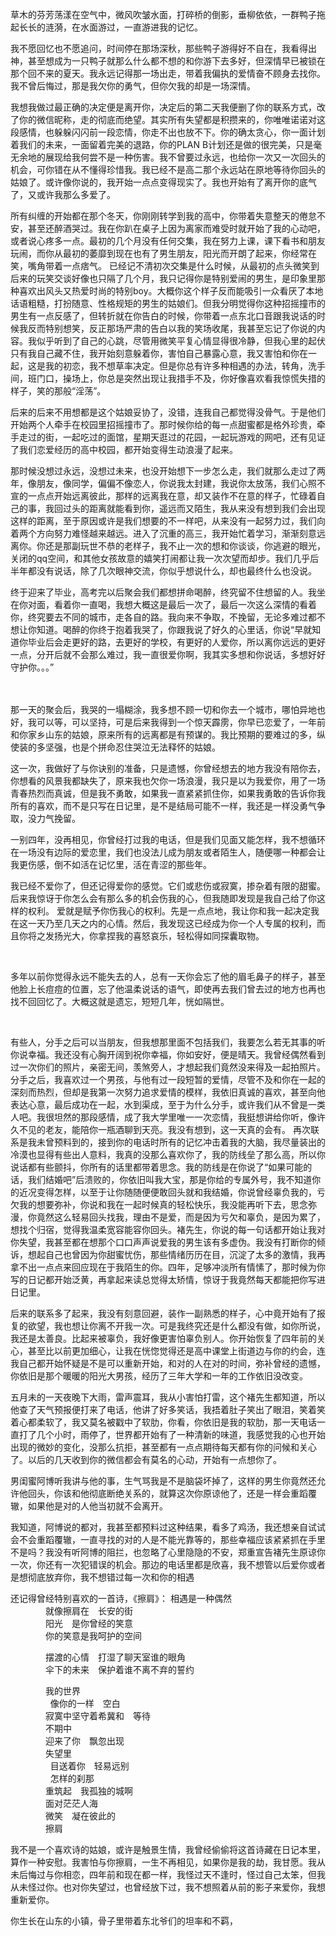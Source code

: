 
 <p>草木的芬芳荡漾在空气中，微风吹皱水面，打碎桥的倒影，垂柳依依，一群鸭子拖起长长的涟漪，在水面游过，一直游进我的记忆。</p>

 <p>我不愿回忆也不愿追问，时间停在那场深秋，那些鸭子游得好不自在，我看得出神，甚至想成为一只鸭子就那么什么都不想的和你游下去多好，但深情早已被锁在那个回不来的夏天。我永远记得那一场出走，带着我偏执的爱情奋不顾身去找你。我不曾后悔过，那是我欠你的勇气，但你欠我的却是一场深情。</p>
 <p>我想我做过最正确的决定便是离开你，决定后的第二天我便删了你的联系方式，改了你的微信昵称，走的彻底而绝望。其实所有失望都是积攒来的，你唯唯诺诺对这段感情，也躲躲闪闪前一段恋情，你走不出也放不下。你的确太贪心，你一面计划着我们的未来，一面留着完美的退路，你的PLAN B计划还是做的很完美，只是毫无余地的展现给我何尝不是一种伤害。我不曾要过永远，也给你一次又一次回头的机会，可你错在从不懂得珍惜我。我已经不是高二那个永远站在原地等待你回头的姑娘了。或许像你说的，我开始一点点变得现实了。我也开始有了离开你的底气了，又或许我那么多爱了。</p>
<p>  所有纠缠的开始都在那个冬天，你刚刚转学到我的高中，你带着失意整天的倦怠不安，甚至还醉酒哭过。我在你趴在桌子上因为离家而难受时就开始了我的心动吧，或者说心疼多一点。最初的几个月没有任何交集，我在努力上课，课下看书和朋友玩闹，而你从最初的萎靡到现在也有了男生朋友，阳光而开朗了起来，你经常在笑，嘴角带着一点痞气。
已经记不清初次交集是什么时候，从最初的点头微笑到后来的玩笑交谈好像也只隔了几个月，我只记得你是特别爱闹的男生，是印象里那种喜欢出风头又热爱时尚的特别boy。大概你这个样子反而能吸引一众看厌了本地话语粗糙，打扮随意、性格规矩的男生的姑娘们。但我分明觉得你这种招摇撞市的男生有一点反感了，但转折就在你告白的时候，你带着一点东北口音跟我说话的时候我反而特别想笑，反正那场严肃的告白以我的笑场收尾，我甚至忘记了你说的内容。我似乎听到了自己的心跳，尽管用微笑平复心情显得很冷静，但我心里的起伏只有我自己藏不住，我开始刻意躲着你，害怕自己暴露心意，我又害怕和你在一起，这是我的初恋，我不想草率决定。但是你总有许多种相遇的办法，转角，洗手间，班门口，操场上，你总是突然出现让我措手不及，你好像喜欢看我惊慌失措的样子，笑的那般“淫荡”。</p>
<p>   后来的后来不用想都是这个姑娘妥协了，没错，连我自己都觉得没骨气。于是他们开始两个人牵手在校园里招摇撞市了。那时候你给的每一点甜蜜都是格外珍贵，牵手走过的街，一起吃过的面馆，星期天逛过的花园，一起玩游戏的网吧，还有见证了我们恋爱经历的高中校园，都开始变得生动浪漫了起来。</p>
 <p> 那时候没想过永远，没想过未来，也没开始想下一步怎么走，我们就那么走过了两年，像朋友，像同学，偏偏不像恋人，你说我太封建，我说你太放荡，我们心照不宣的一点点开始远离彼此，那样的远离我在意，却又装作不在意的样子，忙碌着自己的事，我回过头的距离就能看到你，遥远而又陌生，我从来没有想到我们会出现这样的距离，至于原因或许是我们想要的不一样吧，从来没有一起努力过，我们向着两个方向努力难怪越来越远。进入了沉重的高三，我开始忙着学习，渐渐刻意远离你。你还是那副玩世不恭的老样子，我不止一次的想和你谈谈，你逃避的眼光，关闭的qq空间，和其他女孩故意的嬉笑打闹都让我一次次望而却步。我们几乎后半年都没有说话，除了几次眼神交流，你似乎想说什么，却也最终什么也没说。</p>
 <p>  终于迎来了毕业，高考完以后聚会我们都想拼命喝醉，终究留不住想留的人。我坐在你对面，看着你一直喝，我想大概这是最后一次了，最后一次这么深情的看着你，终究要去不同的城市，走各自的路。我向来不争取，不挽留，无论多难过都不想让你知道。喝醉的你终于抱着我哭了，你跟我说了好久的心里话，你说“早就知道你毕业后会走更好的路，去更好的学校，有更好的人爱你，所以离你远远的更好一点，分开后就不会那么难过，我一直很爱你啊，我其实多想和你说话，多想好好守护你。。。”</p>
　<p>那一天的聚会后，我哭的一塌糊涂，我多想不顾一切和你去一个城市，哪怕异地也好，我可以等，可以坚持，可是后来我得到一个惊天霹雳，你早已恋爱了，一年前和你家乡山东的姑娘，原来所有的远离都是有预谋的。我比预期的要难过的多，纵使装的多坚强，也是个拼命忍住哭泣无法释怀的姑娘。</p>
 <p>  这一次，我做好了与你诀别的准备，只是遗憾，你曾经想去的地方我没有陪你去，你想看的风景我都缺失了，原来我也欠你一场浪漫，我只是以为我爱你，用了一场青春热烈而真诚，但是我不勇敢，如果我一直紧紧抓住你，如果我勇敢的告诉你我所有的喜欢，而不是只写在日记里，是不是结局可能不一样，我还是一样没勇气争取，没力气挽留。</p>
 <p>一别四年，没再相见，你曾经打过我的电话，但是我们见面又能怎样，我不想循环在一场没有边际的爱恋里，我们也没法儿成为朋友或者陌生人，随便哪一种都会让我更伤感，倒不如活在记忆里，活在青涩的那些年。</p>
  <p>  我已经不爱你了，但还记得爱你的感觉。它们或悲伤或寂寞，掺杂着有限的甜蜜。后来我惊讶于你怎么会有那么多的机会伤我的心，但我随即发现是我自己给了你这样的权利。 爱就是赋予你伤我心的权利。先是一点点地，我让你和我一起决定我在这一天乃至几天之内的心情。然后，我发现这已经成为你一个人专属的权利，而且你将之发扬光大，你拿捏我的喜怒哀乐，轻松得如同探囊取物。</p>
 <p>  多年以前你觉得永远不能失去的人，总有一天你会忘了他的眉毛鼻子的样子，甚至他脸上长痘痘的位置，忘了他温柔说话的语气，即使再去我们曾去过的地方也再也找不回回忆了。大概这就是遗忘，短短几年，恍如隔世。</p>
 <p>  有些人，分手之后可以当朋友，但我想那里面不包括我们，我要怎么若无其事的听你说幸福。我还没有心胸开阔到祝你幸福，你如安好，便是晴天。我曾经偶然看到过一次你们的照片，亲密无间，羡煞旁人，才想起我们竟然没来得及一起拍照片。分手之后，我喜欢过一个男孩，与他有过一段短暂的爱情，尽管不及和你在一起的深刻而热烈，但却是我第一次努力追求爱情的模样，我依旧真诚的喜欢，甚至向他表达心意，最后成功在一起，水到渠成，至于为什么分手，或许我们从不曾是一类人吧。我很坦然的那段感情，成了我大学里唯一一次恋情，我挺想讲给你听，像许久不见的老友，能陪你一瓶酒聊到天亮。我没有想到，这一天真的会有。
 再次联系是我未曾预料到的，接到你的电话时所有的记忆冲击着我的大脑，我尽量装出的冷漠也显得有些出人意料，我真的没那么喜欢你了，我的防线垒了那么高，所以你说话都有些颤抖，你所有的话里都带着思念。我的防线是在你说了“如果可能的话，我们结婚吧”后溃败的，你依旧叫我大宝，那是你给的专属外号，我不知道你的近况变得怎样，以至于让你随随便便敢回头就和我结婚，你说曾经辜负我的，亏欠我的想要弥补，你说和我在一起时候真的轻松快乐，我没能再听下去，思念弥漫，你竟然这么轻易回头找我，理由不是爱，而是因为亏欠和辜负，是因为累了，想找个归宿，觉得我温柔宽容能容你回头。褚先生，你说的每一句话都开始让我对你失望，我甚至都在想那个口口声声说爱我的男生该有多虚伪。我没有打断你的倾诉，想起自己也曾因为你甜蜜忧伤，那些情绪历历在目，沉淀了太多的激情，我再拿不出一点点来回应现在于我陌生的你。四年，足够冲淡所有情愫了，那时候为你写的日记都开始泛黄，再拿起来读总觉得太矫情，惊讶于我竟然每天都能把你写进日记里。</p>
<p>后来的联系多了起来，我没有刻意回避，装作一副熟悉的样子，心中竟开始有了报复的欲望，我也想让你离不开我一次。可是我终究还是什么都没有做，如你所说，我还是太善良。比起来被辜负，我好像更害怕辜负别人。你开始恢复了四年前的关心，甚至比以前更加细心，让我在恍惚觉得还是高中课堂上街道边与你的约会，连我自己都开始怀疑是不是可以重新开始，和对的人在对的时间，弥补曾经的遗憾，你依旧是那个暖暖的阳光大男孩，经历了三年大学和一年的工作依旧没改变。</p>
 <p>五月未的一天夜晚下大雨，雷声震耳，我从小害怕打雷，这个褚先生都知道，所以他查了天气预报便打来了电话，他讲了好多笑话，我捂着肚子笑出了眼泪，笑着笑着心都柔软了，我又莫名被戳中了软肋，你看，你依旧是我的软肋，那一天电话一直打了几个小时，雨停了，世界都开始有了一种清新的味道，我感觉我的心也开始出现的微妙的变化，没那么抗拒，甚至都有一点点期待每天都有你的问候和关心了。以后的几天收到你的微信都会有莫名的心动，开始有一点想你了。</p>
<p> 男闺蜜阿博听我讲与他的事，生气骂我是不是脑袋坏掉了，这样的男生你竟然还允许他回头，你该和他彻底断绝关系的，就算这次你原谅他了，还是一样会重蹈覆辙，如果他是对的人他当初就不会离开。</p>
<p> 我知道，阿博说的都对，我甚至都预料过这种结果，看多了鸡汤，我还想亲自试试会不会重蹈覆辙，一直寻找的对的人是不能光靠等的，那些幸福应该紧紧抓在手里不是吗？我没有听阿博的阻拦，也忽略了心里隐隐的不安，郑重宣告褚先生原谅你一次，你还有一次犯错误的机会。那边的电话里都是欣喜，我不想管以后爱你或者是想彻底放弃你，我不想错过每一次和你的相遇</p>
<p>还记得曾经特别喜欢的一首诗，《擦肩》：
       相遇是一种偶然 <br />
　　　　就像擦肩在　长安的街 <br />
　　　　阳光　是你曾经的笑意 <br />
　　　　你的笑意是我呵护的空间 <br />

　　　　摆渡的心情　打湿了聊天室谁的眼角 <br />
　　　　伞下的未来　保护着谁不离不弃的誓约 <br />

　　　　我的世界<br /> 
　　　　像你的一样　空白 <br />
　　　　寂寞中坚守着希冀和　等待 <br />
　　　　不期中 <br />
　　　　迎来了你　飘忽出现 <br />
　　　　失望里<br /> 
　　　　目送着你　轻易远别　　<br /> 
　　　　怎样的刹那 <br />
　　　　重筑起　我孤独的城啊 <br />
　　　　面对茫茫人海 <br />
　　　　微笑　凝在彼此的 <br />
　　　　擦肩 <br />

 </p>
  <p>我不是一个喜欢诗的姑娘，或许是触景生情，我曾经偷偷将这首诗藏在日记本里，算作一种安慰。我害怕与你擦肩，一生不再相见，如果你是我的劫，我甘愿。我从未后悔过与你相恋，四年前和现在都一样，我怪过天不逢时，怪过自己太笨，但我从未怪过你。也对你失望过，也曾经放下过，我不想照着从前的影子来爱你，我想重新爱你。</p>
 <p>你生长在山东的小镇，骨子里带着东北爷们的坦率和不羁，
